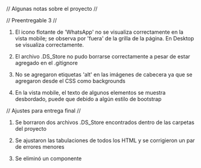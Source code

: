 // Algunas notas sobre el proyecto //

// Preentregable 3 //

1. El icono flotante de 'WhatsApp' no se visualiza correctamente en la vista mobile; se observa por 'fuera' de la grilla de la página. En Desktop se visualiza correctamente.

2. El archivo .DS_Store no pudo borrarse correctamente a pesar de estar agregado en el .gitignore

3. No se agregaron etiquetas 'alt' en las imágenes de cabecera ya que se agregaron desde el CSS como backgrounds

4. En la vista mobile, el texto de algunos elementos se muestra desbordado, puede que debido a algún estilo de bootstrap

// Ajustes para entrega final //

1. Se borraron dos archivos .DS_Store encontrados dentro de las carpetas del proyecto

2. Se ajustaron las tabulaciones de todos los HTML y se corrigieron un par de errores menores

3. Se eliminó un componente <style> que estaba suelto y sin uso en los HTML

4. Se agregó la etiqueta <meta name="description" content="Adopcion, transito y asistencia de mascotas sin hogar"> para ayudar al posicionamiento SEO

5. Se agregó la etiqueta <meta name="keywords" content="mascotas, adopcion, gato, perro, asistencia, transito, hogar, refugio, donaciones, ong, buenos aires, argentina, zona sur"> para ayudar al posicionamiento SEO

6. 